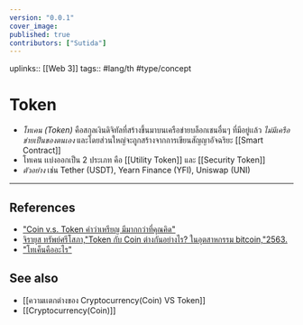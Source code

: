 ```yaml
---
version: "0.0.1"
cover_image:
published: true
contributors: ["Sutida"]
---
```

uplinks:: [[Web 3]]
tags:: #lang/th #type/concept

# Token
- *โทเคน (Token)* คือสกุลเงินดิจิทัลที่สร้างขึ้นมาบนเครือข่ายบล็อกเชนอื่นๆ ที่มีอยู่เเล้ว *ไม่มีเครือข่ายเป็นของตนเอง* และโดยส่วนใหญ่จะถูกสร้างจากการเขียนสัญญาอัจฉริยะ [[Smart Contract]]  
- โทเคน เเบ่งออกเป็น 2 ประเภท คือ [[Utility Token]] และ [[Security Token]]
- *ตัวอย่าง* เช่น Tether (USDT), Yearn Finance (YFI), Uniswap (UNI)

---
## References
- ["Coin v.s. Token คำว่าเหรียญ มีมากกว่าที่คุณคิด"](https://www.bitkub.com/blog/coin-token-70040ac557d5)
- [จิรายุส ทรัพย์ศรีโสภา,"Token กับ Coin ต่างกันอย่างไร? ในอุตสาหกรรม bitcoin,"2563.](https://www.marketingoops.com/exclusive/insider-exclusive/token-coin-bitcoin/)
- ["โทเค็นคืออะไร"](https://www.coinbase.com/th/learn/crypto-basics/what-is-a-token)
## See also
- [[ความเเตกต่างของ Cryptocurrency(Coin) VS Token]]
- [[Cryptocurrency(Coin)]]



